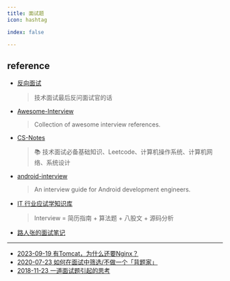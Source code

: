 ```yaml
---
title: 面试题
icon: hashtag

index: false

---
```


<!-- more -->

## reference

- [反向面试](https://github.com/yifeikong/reverse-interview-zh)
    > 技术面试最后反问面试官的话
- [Awesome-Interview](https://github.com/Awesome-Interview/Awesome-Interview)
    > Collection of awesome interview references.
- [CS-Notes](https://github.com/CyC2018/CS-Notes)
    > 📚 技术面试必备基础知识、Leetcode、计算机操作系统、计算机网络、系统设计
- [android-interview](https://github.com/guoxiaoxing/android-interview)
    > An interview guide for Android development engineers.
- [IT 行业应试学知识库](https://github.com/apachecn/Interview) 
    > Interview = 简历指南 + 算法题 + 八股文 + 源码分析
- [路人张的面试笔记](https://www.mianshi.online)

------

- [2023-09-19 有Tomcat，为什么还要Nginx？](https://juejin.cn/post/7280088532377534505)
- [2020-07-23 如何在面试中筛选/不做一个「背题家」](https://ipotato.me/article/66)
- [2018-11-23 一道面试题引起的思考](https://juejin.cn/post/6844903719792803847)